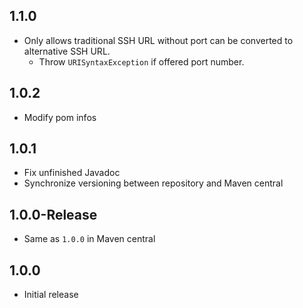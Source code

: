 ## 1.1.0

* Only allows traditional SSH URL without port can be converted to alternative SSH URL.
  * Throw `URISyntaxException` if offered port number.

## 1.0.2

* Modify pom infos

## 1.0.1

* Fix unfinished Javadoc
* Synchronize versioning between repository and Maven central

## 1.0.0-Release

* Same as `1.0.0` in Maven central

## 1.0.0

* Initial release
